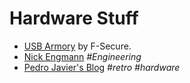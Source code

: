 # Hardware Stuff

- [USB Armory](https://github.com/usbarmory/usbarmory) by F-Secure.
- [Nick Engmann](https://nickengmann.com/) *#Engineering*
- [Pedro Javier's Blog](https://pedrojavier.com/) *#retro* *#hardware*
